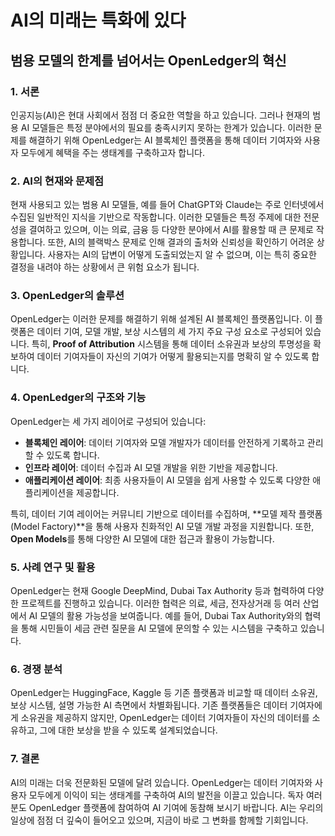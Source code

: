 # AI의 미래는 특화에 있다
## 범용 모델의 한계를 넘어서는 OpenLedger의 혁신

### 1. 서론
인공지능(AI)은 현대 사회에서 점점 더 중요한 역할을 하고 있습니다. 그러나 현재의 범용 AI 모델들은 특정 분야에서의 필요를 충족시키지 못하는 한계가 있습니다. 이러한 문제를 해결하기 위해 OpenLedger는 AI 블록체인 플랫폼을 통해 데이터 기여자와 사용자 모두에게 혜택을 주는 생태계를 구축하고자 합니다.

### 2. AI의 현재와 문제점
현재 사용되고 있는 범용 AI 모델들, 예를 들어 ChatGPT와 Claude는 주로 인터넷에서 수집된 일반적인 지식을 기반으로 작동합니다. 이러한 모델들은 특정 주제에 대한 전문성을 결여하고 있으며, 이는 의료, 금융 등 다양한 분야에서 AI를 활용할 때 큰 문제로 작용합니다. 또한, AI의 블랙박스 문제로 인해 결과의 출처와 신뢰성을 확인하기 어려운 상황입니다. 사용자는 AI의 답변이 어떻게 도출되었는지 알 수 없으며, 이는 특히 중요한 결정을 내려야 하는 상황에서 큰 위험 요소가 됩니다.

### 3. OpenLedger의 솔루션
OpenLedger는 이러한 문제를 해결하기 위해 설계된 AI 블록체인 플랫폼입니다. 이 플랫폼은 데이터 기여, 모델 개발, 보상 시스템의 세 가지 주요 구성 요소로 구성되어 있습니다. 특히, **Proof of Attribution** 시스템을 통해 데이터 소유권과 보상의 투명성을 확보하여 데이터 기여자들이 자신의 기여가 어떻게 활용되는지를 명확히 알 수 있도록 합니다.

### 4. OpenLedger의 구조와 기능
OpenLedger는 세 가지 레이어로 구성되어 있습니다:
- **블록체인 레이어**: 데이터 기여자와 모델 개발자가 데이터를 안전하게 기록하고 관리할 수 있도록 합니다.
- **인프라 레이어**: 데이터 수집과 AI 모델 개발을 위한 기반을 제공합니다.
- **애플리케이션 레이어**: 최종 사용자들이 AI 모델을 쉽게 사용할 수 있도록 다양한 애플리케이션을 제공합니다.

특히, 데이터 기여 레이어는 커뮤니티 기반으로 데이터를 수집하며, **모델 제작 플랫폼(Model Factory)**을 통해 사용자 친화적인 AI 모델 개발 과정을 지원합니다. 또한, **Open Models**를 통해 다양한 AI 모델에 대한 접근과 활용이 가능합니다.

### 5. 사례 연구 및 활용
OpenLedger는 현재 Google DeepMind, Dubai Tax Authority 등과 협력하여 다양한 프로젝트를 진행하고 있습니다. 이러한 협력은 의료, 세금, 전자상거래 등 여러 산업에서 AI 모델의 활용 가능성을 보여줍니다. 예를 들어, Dubai Tax Authority와의 협력을 통해 시민들이 세금 관련 질문을 AI 모델에 문의할 수 있는 시스템을 구축하고 있습니다.

### 6. 경쟁 분석
OpenLedger는 HuggingFace, Kaggle 등 기존 플랫폼과 비교할 때 데이터 소유권, 보상 시스템, 설명 가능한 AI 측면에서 차별화됩니다. 기존 플랫폼들은 데이터 기여자에게 소유권을 제공하지 않지만, OpenLedger는 데이터 기여자들이 자신의 데이터를 소유하고, 그에 대한 보상을 받을 수 있도록 설계되었습니다.

### 7. 결론
AI의 미래는 더욱 전문화된 모델에 달려 있습니다. OpenLedger는 데이터 기여자와 사용자 모두에게 이익이 되는 생태계를 구축하여 AI의 발전을 이끌고 있습니다. 독자 여러분도 OpenLedger 플랫폼에 참여하여 AI 기여에 동참해 보시기 바랍니다. AI는 우리의 일상에 점점 더 깊숙이 들어오고 있으며, 지금이 바로 그 변화를 함께할 기회입니다.